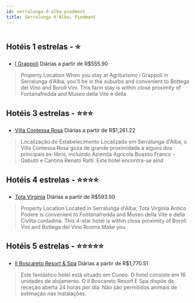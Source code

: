 ```yaml
---
id: serralunga-d-alba-piedmont
title: Serralunga d'Alba, Piedmont
---
```


<center><img src="http://cdn.smyrooms.com/cloudcontent/fotos/agregadorHotelero/0025/14821/2514821/1.jpg?f=14995432" alt="" /></center>


## Hotéis 1 estrelas - ⭐️

-    [I Grappoli](https://www.hurb.com/hoteis/serralunga-d-alba/i-grappoli-JNP-JP713849?cmp=18055) Diárias a partir de R$555.90
   > Property Location When you stay at Agriturismo i Grappoli in Serralunga d&apos;Alba, you&apos;ll be in the suburbs and convenient to Bottega del Vino and Boroli Vini.  This farm stay is within close proximity of Fontanafredda and Museo della Vite e della 

## Hotéis 3 estrelas - ⭐️⭐️⭐️

-    [Villa Contessa Rosa](https://www.hurb.com/hoteis/serralunga-d-alba/villa-contessa-rosa-JNP-JP610260?cmp=18055) Diárias a partir de R$1,261.22
   > Localização do Estabelecimento Localizado em Serralunga d&apos;Alba, o Villa Contessa Rosa goza de grande proximidade a alguns dos principais ex-líbris, incluindo Azienda Agricola Boasso Franco - Gabutti e Cantina Renato Ratti. Este hotel encontra-se aind

## Hotéis 4 estrelas - ⭐️⭐️⭐️⭐️

-    [Tota Virginia](https://www.hurb.com/hoteis/serralunga-d-alba/tota-virginia-JNP-JP721577?cmp=18055) Diárias a partir de R$593.50
   > Property Location Located in Serralunga d&apos;Alba, Tota Virginia Antico Podere is convenient to Fontanafredda and Museo della Vite e della Civilta contadina.  This 4-star hotel is within close proximity of Boroli Vini and Bottega del Vino.Rooms Make you

## Hotéis 5 estrelas - ⭐️⭐️⭐️⭐️⭐️

-    [Il Boscareto Resort & Spa](https://www.hurb.com/hoteis/serralunga-d-alba/il-boscareto-resort-spa-JNP-JP071128?cmp=18055) Diárias a partir de R$1,770.51
   > Este fantástico hotel está situado em Cuneo. O hotel consiste em 16 unidades de alojamento. O Il Boscareto Resort E Spa dispõe de receção aberta 24 horas por dia. Não são permitidos animais de estimação nas instalações. 
